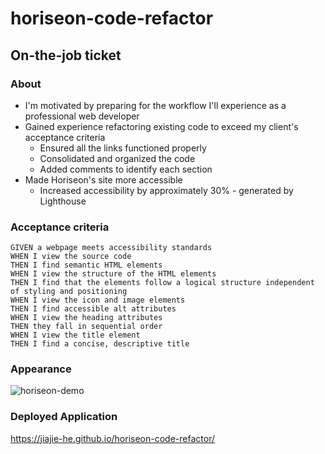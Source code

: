 # horiseon-code-refactor

## On-the-job ticket

### About

* I'm motivated by preparing for the workflow I'll experience as a professional web developer
* Gained experience refactoring existing code to exceed my client's acceptance criteria
  * Ensured all the links functioned properly
  * Consolidated and organized the code
  * Added comments to identify each section
* Made Horiseon's site more accessible
  * Increased accessibility by approximately 30% - generated by Lighthouse

### Acceptance criteria

```
GIVEN a webpage meets accessibility standards
WHEN I view the source code
THEN I find semantic HTML elements
WHEN I view the structure of the HTML elements
THEN I find that the elements follow a logical structure independent of styling and positioning
WHEN I view the icon and image elements
THEN I find accessible alt attributes
WHEN I view the heading attributes
THEN they fall in sequential order
WHEN I view the title element
THEN I find a concise, descriptive title
```

### Appearance

![horiseon-demo](https://user-images.githubusercontent.com/105767623/174188101-966d1943-d336-4117-bbf9-17c2dff2ba16.png)

### Deployed Application

https://jiajie-he.github.io/horiseon-code-refactor/
